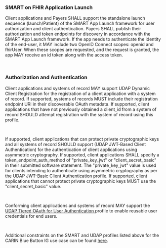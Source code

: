 <div>
<h3 id="smart-on-fhir-application-launch">SMART on FHIR Application Launch</h3>
<p>Client applications and Payers SHALL support the standalone launch sequence (launch/Patient) of the SMART App Launch framework for user authorization and client authentication. Payers SHALL publish their authorization and token endpoints for discovery in accordance with the SMART App Launch framework. If the app needs to authenticate the identity of the end-user, it MAY include two OpenID Connect scopes: openid and fhirUser. When these scopes are requested, and the request is granted, the app MAY receive an id token along with the access token.</p>
<p>&nbsp;</p>
<h3 id="authorization-and-authentication">Authorization and Authentication</h3>
<p>Client applications and systems of record MAY support UDAP Dynamic Client Registration for the registration of a client application with a system of record. If supported, systems of records MUST include their registration endpoint URI in their discoverable OAuth metadata. If supported, client applications that have not previously obtained a client_id from a system of record SHOULD attempt registration with the system of record using this profile.</p>
<div>&nbsp;</div>
<p>If supported, client applications that can protect private cryptographic keys and all systems of record SHOULD support (UDAP JWT-Based Client Authentication) for the authentication of client applications using asymmetric cryptography. If supported, client applications SHALL specify a token_endpoint_auth_method of "private_key_jwt" or "client_secret_basic" in their submitted software statement. The "private_key_jwt" value is used for clients intending to authenticate using asymmetric cryptography as per the UDAP JWT-Basic Client Authentication profile. If supported, client applications that cannot protect private cryptographic keys MUST use the "client_secret_basic" value.</p>
<div>&nbsp;</div>
<p>Conforming client applications and systems of record MAY support the <a href="https://www.udap.org/udap-user-auth.html">UDAP Tiered OAuth for User Authentication </a>profile to enable reusable user credentials for end users.</p>
<div>&nbsp;</div>
<p>Additional constraints on the SMART and UDAP profiles listed above for the CARIN Blue Button IG use case can be found <a href="https://docs.google.com/document/d/1HgOlUWMEsZHBChuP4DACRka4ap2S8UwSTkAz4oY6bCo/edit">here</a>.</p>
</div>
